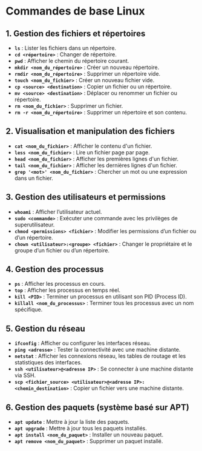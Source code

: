 # Commandes de base Linux


## 1. Gestion des fichiers et répertoires

- **`ls`** : Lister les fichiers dans un répertoire.
- **`cd <répertoire>`** : Changer de répertoire.
- **`pwd`** : Afficher le chemin du répertoire courant.
- **`mkdir <nom_du_répertoire>`** : Créer un nouveau répertoire.
- **`rmdir <nom_du_répertoire>`** : Supprimer un répertoire vide.
- **`touch <nom_du_fichier>`** : Créer un nouveau fichier vide.
- **`cp <source> <destination>`** : Copier un fichier ou un répertoire.
- **`mv <source> <destination>`** : Déplacer ou renommer un fichier ou répertoire.
- **`rm <nom_du_fichier>`** : Supprimer un fichier.
- **`rm -r <nom_du_répertoire>`** : Supprimer un répertoire et son contenu.



## 2. Visualisation et manipulation des fichiers

- **`cat <nom_du_fichier>`** : Afficher le contenu d'un fichier.
- **`less <nom_du_fichier>`** : Lire un fichier page par page.
- **`head <nom_du_fichier>`** : Afficher les premières lignes d'un fichier.
- **`tail <nom_du_fichier>`** : Afficher les dernières lignes d'un fichier.
- **`grep '<mot>' <nom_du_fichier>`** : Chercher un mot ou une expression dans un fichier.


## 3. Gestion des utilisateurs et permissions

- **`whoami`** : Afficher l’utilisateur actuel.
- **`sudo <commande>`** : Exécuter une commande avec les privilèges de superutilisateur.
- **`chmod <permissions> <fichier>`** : Modifier les permissions d’un fichier ou d’un répertoire.
- **`chown <utilisateur>:<groupe> <fichier>`** : Changer le propriétaire et le groupe d’un fichier ou d’un répertoire.



## 4. Gestion des processus

- **`ps`** : Afficher les processus en cours.
- **`top`** : Afficher les processus en temps réel.
- **`kill <PID>`** : Terminer un processus en utilisant son PID (Process ID).
- **`killall <nom_du_processus>`** : Terminer tous les processus avec un nom spécifique.



## 5. Gestion du réseau

- **`ifconfig`** : Afficher ou configurer les interfaces réseau.
- **`ping <adresse>`** : Tester la connectivité avec une machine distante.
- **`netstat`** : Afficher les connexions réseau, les tables de routage et les statistiques des interfaces.
- **`ssh <utilisateur>@<adresse IP>`** : Se connecter à une machine distante via SSH.
- **`scp <fichier_source> <utilisateur>@<adresse IP>:<chemin_destination>`** : Copier un fichier vers une machine distante.



## 6. Gestion des paquets (système basé sur APT)

- **`apt update`** : Mettre à jour la liste des paquets.
- **`apt upgrade`** : Mettre à jour tous les paquets installés.
- **`apt install <nom_du_paquet>`** : Installer un nouveau paquet.
- **`apt remove <nom_du_paquet>`** : Supprimer un paquet installé.
